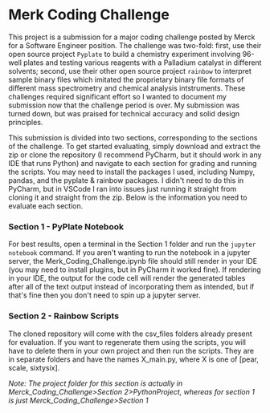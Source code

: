 # Merk Coding Challenge

This project is a submission for a major coding challenge posted by Merck for a Software Engineer position. The challenge was two-fold: first, use their open source project <code>Pyplate</code> to build a chemistry experiment involving 96-well plates and testing various reagents with a Palladium catalyst in different solvents; second, use their other open source project <code>rainbow</code> to interpret sample binary files which imitated the proprietary binary file formats of different mass spectrometry and chemical analysis intstruments. These challenges required significant effort so I wanted to document my submission now that the challenge period is over. My submission was turned down, but was praised for technical accuracy and solid design principles. 

This submission is divided into two sections, corresponding to the sections of the challenge. To get started evaluating, simply download and extract the zip or clone the repository (I recommend PyCharm, but it should work in any IDE that runs Python) and navigate to each section for grading and running the scripts. You may need to install the packages I used, including Numpy, pandas, and the pyplate & rainbow packages. I didn't need to do this in PyCharm, but in VSCode I ran into issues just running it straight from cloning it and straight from the zip. Below is the information you need to evaluate each section.

### Section 1 - PyPlate Notebook
For best results, open a terminal in the Section 1 folder and run the <code>jupyter notebook</code> command. If you aren't wanting to run the notebook in a jupyter server, the Merk_Coding_Challenge.ipynb file should still render in your IDE (you may need to install plugins, but in PyCharm it worked fine). If rendering in your IDE, the output for the code cell will render the generated tables after all of the text output instead of incorporating them as intended, but if that's fine then you don't need to spin up a jupyter server.

### Section 2 - Rainbow Scripts
The cloned repository will come with the csv_files folders already present for evaluation. If you want to regenerate them using the scripts, you will have to delete them in your own project and then run the scripts. They are in separate folders and have the names X_main.py, where X is one of [pear, scale, sixtysix]. 

_Note: The project folder for this section is actually in Merck_Coding_Challenge>Section 2>PythonProject, whereas for section 1 is just Merck_Coding_Challenge>Section 1_
